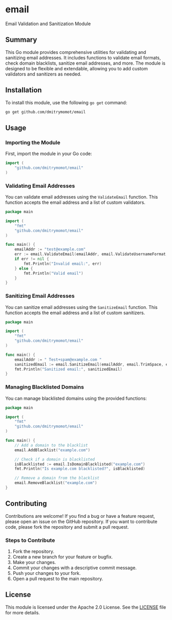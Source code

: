 # email

Email Validation and Sanitization Module

## Summary

This Go module provides comprehensive utilities for validating and sanitizing email addresses. It includes functions to validate email formats, check domain blacklists, sanitize email addresses, and more. The module is designed to be flexible and extendable, allowing you to add custom validators and sanitizers as needed.

## Installation

To install this module, use the following `go get` command:

```sh
go get github.com/dmitrymomot/email
```

## Usage

### Importing the Module

First, import the module in your Go code:

```go
import (
    "github.com/dmitrymomot/email"
)
```

### Validating Email Addresses

You can validate email addresses using the `ValidateEmail` function. This function accepts the email address and a list of custom validators.

```go
package main

import (
    "fmt"
    "github.com/dmitrymomot/email"
)

func main() {
    emailAddr := "test@example.com"
    err := email.ValidateEmail(emailAddr, email.ValidateUsernameFormat, email.ValidateIcanSuffix, email.IsAddressBlacklisted)
    if err != nil {
        fmt.Println("Invalid email:", err)
    } else {
        fmt.Println("Valid email")
    }
}
```

### Sanitizing Email Addresses

You can sanitize email addresses using the `SanitizeEmail` function. This function accepts the email address and a list of custom sanitizers.

```go
package main

import (
    "fmt"
    "github.com/dmitrymomot/email"
)

func main() {
    emailAddr := " Test+spam@example.com "
    sanitizedEmail := email.SanitizeEmail(emailAddr, email.TrimSpace, email.ToLower, email.RemoveAfterPlus)
    fmt.Println("Sanitized email:", sanitizedEmail)
}
```

### Managing Blacklisted Domains

You can manage blacklisted domains using the provided functions:

```go
package main

import (
    "fmt"
    "github.com/dmitrymomot/email"
)

func main() {
    // Add a domain to the blacklist
    email.AddBlacklist("example.com")

    // Check if a domain is blacklisted
    isBlacklisted := email.IsDomainBlacklisted("example.com")
    fmt.Println("Is example.com blacklisted?", isBlacklisted)

    // Remove a domain from the blacklist
    email.RemoveBlacklist("example.com")
}
```

## Contributing

Contributions are welcome! If you find a bug or have a feature request, please open an issue on the GitHub repository. If you want to contribute code, please fork the repository and submit a pull request.

### Steps to Contribute

1. Fork the repository.
2. Create a new branch for your feature or bugfix.
3. Make your changes.
4. Commit your changes with a descriptive commit message.
5. Push your changes to your fork.
6. Open a pull request to the main repository.

## License

This module is licensed under the Apache 2.0 License. See the [LICENSE](LICENSE) file for more details.
